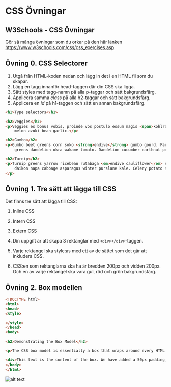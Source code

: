 # CSS Övningar

## W3Schools - CSS Övningar
Gör så många övningar som du orkar på den här länken <https://www.w3schools.com/css/css_exercises.asp>

## Övning 0. CSS Selectorer

1. Utgå från HTML-koden nedan och lägg in det i en HTML fil som du skapar.
2. Lägg en <style></style> tagg innanför head-taggen där din CSS ska ligga.
3. Sätt styles med tagg-namn på alla p-taggar och sätt bakgrundsfärg.
4. Applicera samma *class* på alla h2-taggar och sätt bakgrundsfärg.
5. Applicera en *id* på h1-taggen och sätt en annan bakgrundsfärg.  


```html
<h1>Type selectors</h1>

<h2>Veggies</h2>
<p>Veggies es bonus vobis, proinde vos postulo essum magis <span>kohlrabi welsh onion</span> daikon amaranth tatsoi tomatillo
    melon azuki bean garlic.</p>

<h2>Gumbo</h2>
<p>Gumbo beet greens corn soko <strong>endive</strong> gumbo gourd. Parsley shallot courgette tatsoi pea sprouts fava bean collard
    greens dandelion okra wakame tomato. Dandelion cucumber earthnut pea peanut soko zucchini.</p>

<h2>Turnip</h2>
<p>Turnip greens yarrow ricebean rutabaga <em>endive cauliflower</em> sea lettuce kohlrabi amaranth water spinach avocado
    daikon napa cabbage asparagus winter purslane kale. Celery potato scallion desert raisin horseradish spinach
</p>
```

## Övning 1. Tre sätt att lägga till CSS
Det finns tre sätt att lägga till CSS:
1. Inline CSS
2. Intern CSS
3. Extern CSS

1. Din uppgift är att skapa 3 rektanglar med `<div></div>`-taggen.
2. Varje rektangel ska style:as med ett av de sättet som det går att inkludera CSS.
3. CSS:en som rektanglarna ska ha är bredden 200px och vidden 200px. Och en av varje rektangel ska vara gul, röd och grön bakgrundsfärg.


## Övning 2. Box modellen

```html
<!DOCTYPE html>
<html>
<head>
<style>

</style>
</head>
<body>

<h2>Demonstrating the Box Model</h2>

<p>The CSS box model is essentially a box that wraps around every HTML element. It consists of: borders, padding, margins, and the actual content.</p>

<div>This text is the content of the box. We have added a 50px padding, 20px margin and a 15px green border. Ut enim ad minim veniam, quis nostrud exercitation ullamco laboris nisi ut aliquip ex ea commodo consequat. Duis aute irure dolor in reprehenderit in voluptate velit esse cillum dolore eu fugiat nulla pariatur. Excepteur sint occaecat cupidatat non proident, sunt in culpa qui officia deserunt mollit anim id est laborum.</div>
</body>
</html>
```

![alt text](./box-model.png)